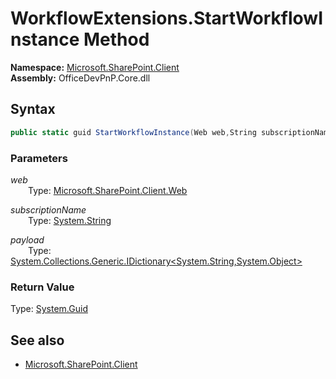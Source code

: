 # WorkflowExtensions.StartWorkflowInstance Method  
**Namespace:** [Microsoft.SharePoint.Client](Microsoft.SharePoint.Client.md)  
**Assembly:** OfficeDevPnP.Core.dll  
## Syntax
```C#
public static guid StartWorkflowInstance(Web web,String subscriptionName,IDictionary<String, Object> payload)
```
### Parameters
*web*  
&emsp;&emsp;Type: [Microsoft.SharePoint.Client.Web](Microsoft.SharePoint.Client.Web.md) 
&emsp;&emsp;  
  
*subscriptionName*  
&emsp;&emsp;Type: [System.String](System.String.md) 
&emsp;&emsp;  
  
*payload*  
&emsp;&emsp;Type: [System.Collections.Generic.IDictionary<System.String,System.Object>](System.Collections.Generic.IDictionary<System.String,System.Object>.md) 
&emsp;&emsp;  
  
### Return Value
Type: [System.Guid](System.Guid.md 
)
## See also
- [Microsoft.SharePoint.Client](Microsoft.SharePoint.Client.md)
